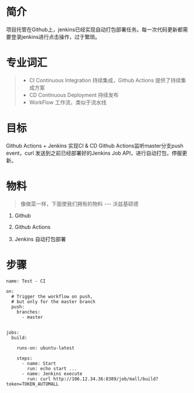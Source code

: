 # 简介

项目托管在Github上，jenkins已经实现自动打包部署任务。每一次代码更新都需要登录jenkins进行点击操作，过于繁琐。

# 专业词汇

> - CI      Continuous Integration   持续集成，Github Actions 提供了持续集成方案
> - CD    Continuous Deployment 持续发布
> - WorkFlow 工作流，类似于流水线

# 目标

Github Actions + Jenkins 实现CI & CD
Github Actions监听master分支push event，curl 发送到之前已经部署好的Jenkins Job API，进行自动打包，停服更新。

# 物料

>像做菜一样，下面使我们拥有的物料 --- 沃兹基硕德

1. Github

2. Github Actions

3. Jenkins 自动打包部署

# 步骤

``` lang: yaml
name: Test - CI

on:
  # Trigger the workflow on push,
  # but only for the master branch
  push:
    branches:
      - master


jobs:
  build:

    runs-on: ubuntu-latest

    steps:
      - name: Start
        run: echo start ...
      - name: Jenkins execute
        run: curl http://106.12.34.36:8389/job/mall/build?token=TOKEN_AUTOMALL

```
